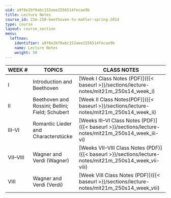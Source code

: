 ```yaml
---
uid: a9f8e2bf0abc153aee1556514fecae9b
title: Lecture Notes
course_id: 21m-250-beethoven-to-mahler-spring-2014
type: course
layout: course_section
menu:
  leftnav:
    identifier: a9f8e2bf0abc153aee1556514fecae9b
    name: Lecture Notes
    weight: 50
---
```


| WEEK # | TOPICS | CLASS NOTES |
| --- | --- | --- |
| I | Introduction and Beethoven | [Week I Class Notes (PDF)]({{< baseurl >}}/sections/lecture-notes/mit21m_250s14_week_i) |
| II | Beethoven and Rossini; Bellini; Field; Schubert | [Week II Class Notes(PDF)]({{< baseurl >}}/sections/lecture-notes/mit21m_250s14_week_ii) |
| III–VI | Romantic Lieder and Characterstücke | [Weeks III–VI Class Notes (PDF)]({{< baseurl >}}/sections/lecture-notes/mit21m_250s14_week_iii-vi) |
| VII–VIII | Wagner and Verdi (Wagner) | [Weeks VII–VIII Class Notes (PDF)]({{< baseurl >}}/sections/lecture-notes/mit21m_250s14_week_vii-viii) |
| VIII | Wagner and Verdi (Verdi) | [Week VIII Class Notes (PDF)]({{< baseurl >}}/sections/lecture-notes/mit21m_250s14_week_viii)